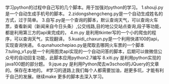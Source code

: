 学习python的过程中自己写的几个脚本。用于加强对python的学习。
1.shouji.py 是一个自动生成手机号的脚本。
2.zidongshengcheng.py是一个自动生成姓名的方式，过于简单。
3.自写.py是一个查询的脚本，默认查询天气，可以查询火车票，查看新闻（新闻来自今日头条）,公交线路,目的地公交站点查询,段子等功能，都是利用第三方的api来完成的，
4.m.py 是利用tkinter写的一个小的爬虫的程序，可以查询天气，实现翻译。
5.kuaidi_chaxun.py是一个利用快递100的api，实现查询快递。
6.qunahuochepiao.py是爬取去哪网火车票的一个脚本
7.tuling_v1.py是一个利用图灵api实现的一个自动问答的脚本，后期可以做微信公众号的自动回复功能，此脚本应用python2.7编写
8.xiti.py 是利用python实现的java100题的部分题。
9.jque.py 是利用Python爬去w3school的JQuery的文章的。保存在本地的。
#学习的道路上我们每个人都需要加油，趟更多坑，才能有利于自己的发展。继续make 更多的脚本去深入学习。
